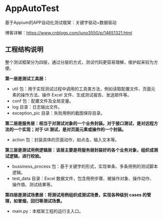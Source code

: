 # AppAutoTest
 基于Appium的APP自动化测试框架：关键字驱动+数据驱动
 
 博客详解：https://www.cnblogs.com/juno3550/p/14651321.html
 
<h2>工程结构说明</h2>

整个测试框架分为四层，通过分层的方式，测试代码更容易理解，维护起来较为方便。

**第一层是测试工具层：**

* util 包：用于实现测试过程中调用的工具类方法，例如读取配置文件、页面元素的操作方法、操作 Excel 文件、生成测试报告、发送邮件等。
* conf 包：配置文件及全局变量。
* log 目录：日志输出文件。
* exception_pic 目录：失败用例的截图保存目录。

**第二层是服务层：相当于对测试对象的一个业务封装。对于接口测试，是对远程方法的一个实现；对于 UI 测试，是对页面元素或操作的一个封装。**

* action 包：封装具体的页面动作，如点击、输入文本等。

**第三层是测试用例逻辑层：该层主要是将服务层封装好的各个业务对象，组织成测试逻辑，进行校验。**

* bussiness_process 包：基于关键字的形式，实现单条、多条用例的测试脚本逻辑。
* test_data 目录：Excel 数据文件，包含用例步骤、被操作对象、操作动作、操作值、测试结果等。

**第四层是测试场景层：将测试用例组织成测试场景，实现各种级别 cases 的管理，如冒烟，回归等测试场景。**
* main.py：本框架工程的运行主入口。
